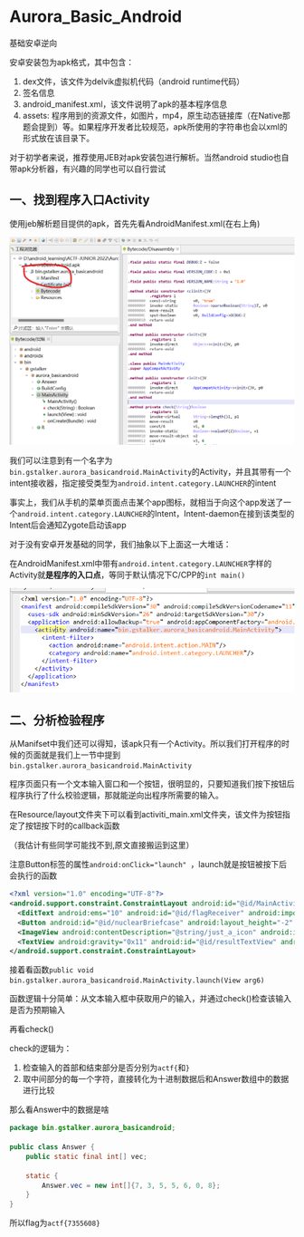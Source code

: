 # Aurora_Basic_Android

基础安卓逆向

安卓安装包为apk格式，其中包含：

1. dex文件，该文件为delvik虚拟机代码（android runtime代码）
2. 签名信息
3. android_manifest.xml，该文件说明了apk的基本程序信息
4. assets: 程序用到的资源文件，如图片，mp4，原生动态链接库（在Native那题会提到）等。如果程序开发者比较规范，apk所使用的字符串也会以xml的形式放在该目录下。

对于初学者来说，推荐使用JEB对apk安装包进行解析。当然android studio也自带apk分析器，有兴趣的同学也可以自行尝试

## 一、找到程序入口Activity

使用jeb解析题目提供的apk，首先先看AndroidManifest.xml(在右上角)

![image-20220313004131426](wppics/image-20220313004131426.png)

我们可以注意到有一个名字为`bin.gstalker.aurora_basicandroid.MainActivity`的Activity，并且其带有一个intent接收器，指定接受类型为`android.intent.category.LAUNCHER`的intent

事实上，我们从手机的菜单页面点击某个app图标，就相当于向这个app发送了一个`android.intent.category.LAUNCHER`的Intent，Intent-daemon在接到该类型的Intent后会通知Zygote启动该app

对于没有安卓开发基础的同学，我们抽象以下上面这一大堆话：

在AndroidManifest.xml中带有`android.intent.category.LAUNCHER`字样的Activity就**是程序的入口点**，等同于默认情况下C/CPP的`int main()`

![image-20220313004225807](wppics/image-20220313004225807.png)

## 二、分析检验程序

从Manifset中我们还可以得知，该apk只有一个Activity。所以我们打开程序的时候的页面就是我们上一节中提到`bin.gstalker.aurora_basicandroid.MainActivity`

程序页面只有一个文本输入窗口和一个按钮，很明显的，只要知道我们按下按钮后程序执行了什么校验逻辑，那就能逆向出程序所需要的输入。

在Resource/layout文件夹下可以看到activiti_main.xml文件夹，该文件为按钮指定了按钮按下时的callback函数

（我估计有些同学可能找不到,原文直接搬运到这里）

注意Button标签的属性`android:onClick="launch" `，launch就是按钮被按下后会执行的函数

```xml
<?xml version="1.0" encoding="UTF-8"?>
<android.support.constraint.ConstraintLayout android:id="@id/MainActivity" android:layout_height="-1" android:layout_width="-1" xmlns:android="http://schemas.android.com/apk/res/android" xmlns:app="http://schemas.android.com/apk/res-auto">
  <EditText android:ems="10" android:id="@id/flagReceiver" android:importantForAutofill="0x2" android:inputType="0x61" android:layout_height="-2" android:layout_marginBottom="165.0dp" android:layout_marginEnd="32.0dp" android:layout_marginStart="32.0dp" android:layout_marginTop="24.0dp" android:layout_width="-2" android:text="@string/inputyourflaghere" app:layout_constraintBottom_toTopOf="@id/nuclearBriefcase" app:layout_constraintEnd_toEndOf="0" app:layout_constraintHorizontal_bias="0.496" app:layout_constraintStart_toStartOf="0" app:layout_constraintTop_toBottomOf="@id/resultTextView"/>
  <Button android:id="@id/nuclearBriefcase" android:layout_height="-2" android:layout_marginBottom="120.0dp" android:layout_marginEnd="162.0dp" android:layout_marginStart="162.0dp" android:layout_width="-2" android:onClick="launch" android:text="@string/check" app:layout_constraintBottom_toBottomOf="0" app:layout_constraintEnd_toEndOf="0" app:layout_constraintHorizontal_bias="1.0" app:layout_constraintStart_toStartOf="0"/>
  <ImageView android:contentDescription="@string/just_a_icon" android:id="@id/imageView" android:layout_height="-2" android:layout_marginBottom="16.0dp" android:layout_marginEnd="105.0dp" android:layout_marginStart="104.0dp" android:layout_marginTop="102.0dp" android:layout_width="-2" app:layout_constraintBottom_toTopOf="@id/resultTextView" app:layout_constraintEnd_toEndOf="0" app:layout_constraintHorizontal_bias="0.0" app:layout_constraintStart_toStartOf="0" app:layout_constraintTop_toTopOf="0" app:srcCompat="@drawable/aurora_icon"/>
  <TextView android:gravity="0x11" android:id="@id/resultTextView" android:layout_height="22.0dp" android:layout_marginBottom="8.0dp" android:layout_marginEnd="122.0dp" android:layout_marginStart="121.0dp" android:layout_marginTop="68.0dp" android:layout_width="168.0dp" android:visibility="0" app:layout_constraintBottom_toTopOf="@id/flagReceiver" app:layout_constraintEnd_toEndOf="0" app:layout_constraintStart_toStartOf="0" app:layout_constraintTop_toBottomOf="@id/imageView"/>
</android.support.constraint.ConstraintLayout>
```

接着看函数`public void bin.gstalker.aurora_basicandroid.MainActivity.launch(View arg6)`

函数逻辑十分简单：从文本输入框中获取用户的输入，并通过check()检查该输入是否为预期输入

再看check()

check的逻辑为：

1. 检查输入的首部和结束部分是否分别为`actf{`和`}`
2. 取中间部分的每一个字符，直接转化为十进制数据后和Answer数组中的数据进行比较

那么看Answer中的数据是啥

```Java
package bin.gstalker.aurora_basicandroid;

public class Answer {
    public static final int[] vec;

    static {
        Answer.vec = new int[]{7, 3, 5, 5, 6, 0, 8};
    }
}

```

所以flag为`actf{7355608}`